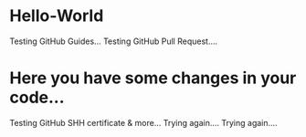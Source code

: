 # Hello-World
Testing GitHub Guides...
Testing GitHub Pull Request....

Here you have some changes in your code...
==========================================
Testing GitHub SHH certificate & more...
Trying again....
Trying again....

